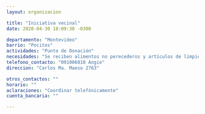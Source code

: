 ```yaml
---
layout: organizacion

title: "Iniciativa vecinal"
date: 2020-04-30 18:09:30 -0300

departamento: "Montevideo"
barrio: "Pocitos"
actividades: "Punto de Donación"
necesidades: "Se reciben alimentos no perecederos y artículos de limpieza"
telefono_contacto: "091006810 Angie"
direccion: "Carlos Ma. Maeso 2763"

otros_contactos: ""
horario: ""
aclaraciones: "Coordinar telefónicamente"
cuenta_bancaria: ""

---
```

